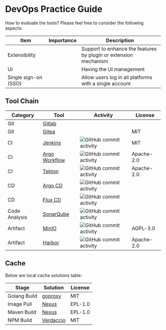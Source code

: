 # DevOps Practice Guide

How to evaluate the tools? Please feel free to consider the following aspects:

| Item | Importance | Description |
|---|---|---|
| Extensibility | | Support to enhance the features by plugin or extension mechanism |
| UI || Having the UI management |
| Single sign-on (SSO) | | Allow users log in all platforms with a single account |

## Tool Chain

| Category | Tool | Activity | License |
|---|---|---|---|
| Git | [Gitlab](https://gitlab.com/gitlab-org/gitlab) |||
| Git | [Gitea](https://github.com/go-gitea/gitea) | |MIT |
| CI | [Jenkins](https://github.com/jenkinsci/jenkins) | ![GitHub commit activity](https://img.shields.io/github/commit-activity/m/jenkinsci/jenkins) | MIT |
| CI | [Argo Workflow](https://github.com/argoproj/argo-workflows)| ![GitHub commit activity](https://img.shields.io/github/commit-activity/m/argoproj/argo-workflows) | Apache-2.0 |
| CI | [Tekton](https://github.com/tektoncd/pipeline) | ![GitHub commit activity](https://img.shields.io/github/commit-activity/m/tektoncd/pipeline) | Apache-2.0 |
| CD | [Argo CD](https://github.com/argoproj/argo-cd) | ![GitHub commit activity](https://img.shields.io/github/commit-activity/m/argoproj/argo-cd) ||
| CD | [Flux CD](https://github.com/fluxcd/flux2) | ![GitHub commit activity](https://img.shields.io/github/commit-activity/m/fluxcd/flux2) ||
| Code Analysis | [SonarQube](https://github.com/SonarSource/sonarqube) | ![GitHub commit activity](https://img.shields.io/github/commit-activity/m/SonarSource/sonarqube) ||
| Artifact | [MinIO](https://github.com/minio/minio) | ![GitHub commit activity](https://img.shields.io/github/commit-activity/m/minio/minio) | AGPL-3.0 |
| Artifact | [Harbor](https://github.com/goharbor/harbor) | ![GitHub commit activity](https://img.shields.io/github/commit-activity/m/goharbor/harbor) | Apache-2.0 |

## Cache
Below are local cache solutions table:

| Stage | Solution | License |
|---|---|---|
| Golang Build | [goproxy](https://github.com/goproxyio/goproxy/) | MIT |
| Image Pull | [Nexus](https://github.com/sonatype/nexus-public) | EPL-1.0 |
| Maven Build | [Nexus](https://github.com/sonatype/nexus-public) | EPL-1.0 |
| NPM Build | [Verdaccio](https://github.com/verdaccio/verdaccio) | MIT |
